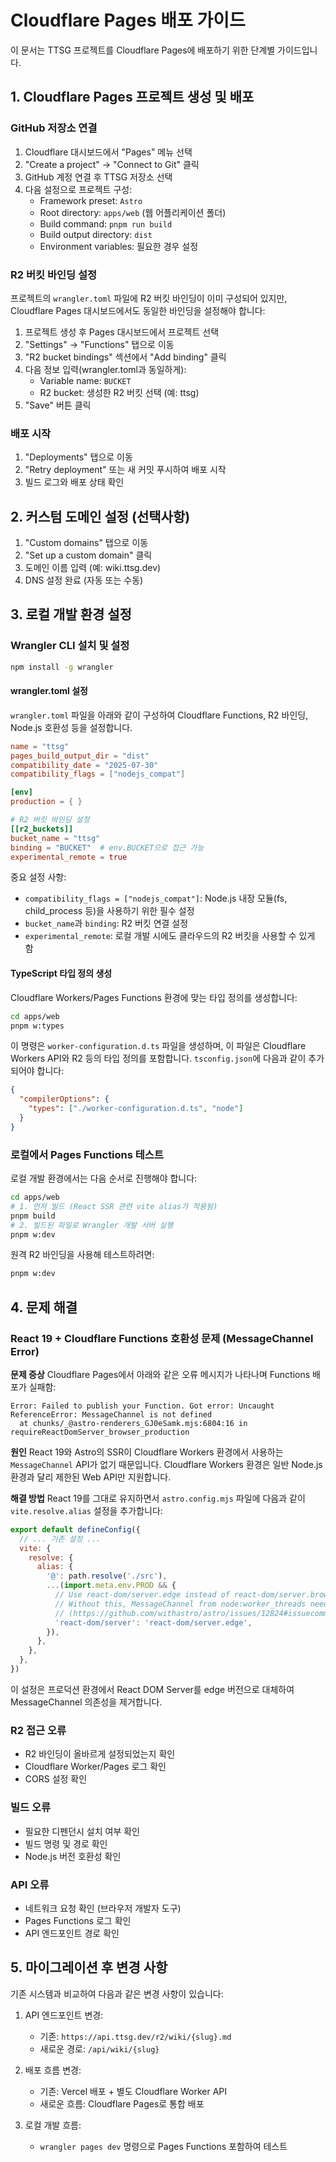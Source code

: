 # Cloudflare Pages 배포 가이드

이 문서는 TTSG 프로젝트를 Cloudflare Pages에 배포하기 위한 단계별 가이드입니다.

## 1. Cloudflare Pages 프로젝트 생성 및 배포

### GitHub 저장소 연결

1. Cloudflare 대시보드에서 "Pages" 메뉴 선택
2. "Create a project" → "Connect to Git" 클릭
3. GitHub 계정 연결 후 TTSG 저장소 선택
4. 다음 설정으로 프로젝트 구성:
   - Framework preset: `Astro`
   - Root directory: `apps/web` (웹 어플리케이션 폴더)
   - Build command: `pnpm run build`
   - Build output directory: `dist`
   - Environment variables: 필요한 경우 설정

### R2 버킷 바인딩 설정

프로젝트의 `wrangler.toml` 파일에 R2 버킷 바인딩이 이미 구성되어 있지만, Cloudflare Pages 대시보드에서도 동일한 바인딩을 설정해야 합니다:

1. 프로젝트 생성 후 Pages 대시보드에서 프로젝트 선택
2. "Settings" → "Functions" 탭으로 이동
3. "R2 bucket bindings" 섹션에서 "Add binding" 클릭
4. 다음 정보 입력(wrangler.toml과 동일하게):
   - Variable name: `BUCKET`
   - R2 bucket: 생성한 R2 버킷 선택 (예: ttsg)
5. "Save" 버튼 클릭

### 배포 시작

1. "Deployments" 탭으로 이동
2. "Retry deployment" 또는 새 커밋 푸시하여 배포 시작
3. 빌드 로그와 배포 상태 확인

## 2. 커스텀 도메인 설정 (선택사항)

1. "Custom domains" 탭으로 이동
2. "Set up a custom domain" 클릭
3. 도메인 이름 입력 (예: wiki.ttsg.dev)
4. DNS 설정 완료 (자동 또는 수동)

## 3. 로컬 개발 환경 설정

### Wrangler CLI 설치 및 설정

```bash
npm install -g wrangler
```

#### wrangler.toml 설정

`wrangler.toml` 파일을 아래와 같이 구성하여 Cloudflare Functions, R2 바인딩, Node.js 호환성 등을 설정합니다.

```toml
name = "ttsg"
pages_build_output_dir = "dist"
compatibility_date = "2025-07-30"
compatibility_flags = ["nodejs_compat"]

[env]
production = { }

# R2 버킷 바인딩 설정
[[r2_buckets]]
bucket_name = "ttsg"
binding = "BUCKET"  # env.BUCKET으로 접근 가능
experimental_remote = true
```

중요 설정 사항:

- `compatibility_flags = ["nodejs_compat"]`: Node.js 내장 모듈(fs, child_process 등)을 사용하기 위한 필수 설정
- `bucket_name`과 `binding`: R2 버킷 연결 설정
- `experimental_remote`: 로컬 개발 시에도 클라우드의 R2 버킷을 사용할 수 있게 함

#### TypeScript 타입 정의 생성

Cloudflare Workers/Pages Functions 환경에 맞는 타입 정의를 생성합니다:

```bash
cd apps/web
pnpm w:types
```

이 명령은 `worker-configuration.d.ts` 파일을 생성하며, 이 파일은 Cloudflare Workers API와 R2 등의 타입 정의를 포함합니다. `tsconfig.json`에 다음과 같이 추가되어야 합니다:

```json
{
  "compilerOptions": {
    "types": ["./worker-configuration.d.ts", "node"]
  }
}
```

### 로컬에서 Pages Functions 테스트

로컬 개발 환경에서는 다음 순서로 진행해야 합니다:

```bash
cd apps/web
# 1. 먼저 빌드 (React SSR 관련 vite alias가 적용됨)
pnpm build
# 2. 빌드된 파일로 Wrangler 개발 서버 실행
pnpm w:dev
```

원격 R2 바인딩을 사용해 테스트하려면:

```bash
pnpm w:dev
```

## 4. 문제 해결

### React 19 + Cloudflare Functions 호환성 문제 (MessageChannel Error)

**문제 증상**
Cloudflare Pages에서 아래와 같은 오류 메시지가 나타나며 Functions 배포가 실패함:

```
Error: Failed to publish your Function. Got error: Uncaught ReferenceError: MessageChannel is not defined
  at chunks/_@astro-renderers_GJ0eSamk.mjs:6804:16 in requireReactDomServer_browser_production
```

**원인**
React 19와 Astro의 SSR이 Cloudflare Workers 환경에서 사용하는 `MessageChannel` API가 없기 때문입니다. Cloudflare Workers 환경은 일반 Node.js 환경과 달리 제한된 Web API만 지원합니다.

**해결 방법**
React 19를 그대로 유지하면서 `astro.config.mjs` 파일에 다음과 같이 `vite.resolve.alias` 설정을 추가합니다:

```javascript
export default defineConfig({
  // ... 기존 설정 ...
  vite: {
    resolve: {
      alias: {
        '@': path.resolve('./src'),
        ...(import.meta.env.PROD && {
          // Use react-dom/server.edge instead of react-dom/server.browser for React 19.
          // Without this, MessageChannel from node:worker_threads needs to be polyfilled.
          // (https://github.com/withastro/astro/issues/12824#issuecomment-2563095382)
          'react-dom/server': 'react-dom/server.edge',
        }),
      },
    },
  },
})
```

이 설정은 프로덕션 환경에서 React DOM Server를 edge 버전으로 대체하여 MessageChannel 의존성을 제거합니다.

### R2 접근 오류

- R2 바인딩이 올바르게 설정되었는지 확인
- Cloudflare Worker/Pages 로그 확인
- CORS 설정 확인

### 빌드 오류

- 필요한 디펜던시 설치 여부 확인
- 빌드 명령 및 경로 확인
- Node.js 버전 호환성 확인

### API 오류

- 네트워크 요청 확인 (브라우저 개발자 도구)
- Pages Functions 로그 확인
- API 엔드포인트 경로 확인

## 5. 마이그레이션 후 변경 사항

기존 시스템과 비교하여 다음과 같은 변경 사항이 있습니다:

1. API 엔드포인트 변경:
   - 기존: `https://api.ttsg.dev/r2/wiki/{slug}.md`
   - 새로운 경로: `/api/wiki/{slug}`

2. 배포 흐름 변경:
   - 기존: Vercel 배포 + 별도 Cloudflare Worker API
   - 새로운 흐름: Cloudflare Pages로 통합 배포

3. 로컬 개발 흐름:
   - `wrangler pages dev` 명령으로 Pages Functions 포함하여 테스트
